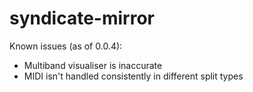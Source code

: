 # syndicate-mirror

Known issues (as of 0.0.4):
- Multiband visualiser is inaccurate
- MIDI isn't handled consistently in different split types
